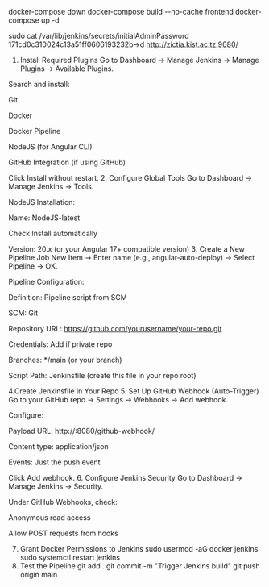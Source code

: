 docker-compose down
docker-compose build --no-cache frontend
docker-compose up -d

sudo cat /var/lib/jenkins/secrets/initialAdminPassword
171cd0c310024c13a51ff0606193232b->d
http://zictia.kist.ac.tz:9080/
1. Install Required Plugins
Go to Dashboard → Manage Jenkins → Manage Plugins → Available Plugins.

Search and install:

Git

Docker

Docker Pipeline

NodeJS (for Angular CLI)

GitHub Integration (if using GitHub)

Click Install without restart.
2. Configure Global Tools
   Go to Dashboard → Manage Jenkins → Tools.

NodeJS Installation:

Name: NodeJS-latest

Check Install automatically

Version: 20.x (or your Angular 17+ compatible version)
3.  Create a New Pipeline Job
    New Item → Enter name (e.g., angular-auto-deploy) → Select Pipeline → OK.

Pipeline Configuration:

Definition: Pipeline script from SCM

SCM: Git

Repository URL: https://github.com/yourusername/your-repo.git

Credentials: Add if private repo

Branches: */main (or your branch)

Script Path: Jenkinsfile (create this file in your repo root)

4.Create Jenkinsfile in Your Repo
5. Set Up GitHub Webhook (Auto-Trigger)
   Go to your GitHub repo → Settings → Webhooks → Add webhook.

Configure:

Payload URL: http://<jenkins-ip>:8080/github-webhook/

Content type: application/json

Events: Just the push event

Click Add webhook.
6. Configure Jenkins Security
   Go to Dashboard → Manage Jenkins → Security.

Under GitHub Webhooks, check:

Anonymous read access

Allow POST requests from hooks

7. Grant Docker Permissions to Jenkins
   sudo usermod -aG docker jenkins
   sudo systemctl restart jenkins
8. Test the Pipeline
   git add .
   git commit -m "Trigger Jenkins build"
   git push origin main